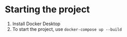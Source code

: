 # Starting the project
1. Install Docker Desktop
1. To start the project, use `docker-compose up --build`